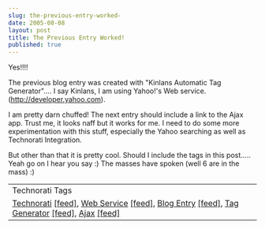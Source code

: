 ```yaml
---
slug: the-previous-entry-worked-
date: 2005-08-08
layout: post
title: The Previous Entry Worked!
published: true
---
```

Yes!!!!<p />The previous blog entry was created with "Kinlans Automatic Tag Generator".... I say Kinlans, I am using Yahoo!'s Web service. (<a href="http://developer.yahoo.com">http://developer.yahoo.com</a>).<p />I am pretty darn chuffed! The next entry should include a link to the Ajax app.  Trust me, it looks naff but it works for me.  I need to do some more experimentation with this stuff, especially the Yahoo searching as well as Technorati Integration.  <p />But other than that it is pretty cool.  Should I include the tags in this post..... Yeah go on I hear you say :)  The masses have spoken (well 6 are in the mass) :)<p /><table class="TechnoratiHead TagHeader">
<tr><td>Technorati Tags</td></tr>
<tr class="Technorati"><td>
<a href="http://www.technorati.com/tag/Technorati" class="Tag" rel="tag">Technorati</a> <a href="http://feeds.technorati.com/feed/posts/tag/Technorati" class="Tag">[feed]</a>, <a href="http://www.technorati.com/tag/Web%20Service" class="Tag" rel="tag">Web Service</a> <a href="http://feeds.technorati.com/feed/posts/tag/Web%20Service" class="Tag">[feed]</a>, <a href="http://www.technorati.com/tag/Blog%20Entry" class="Tag" rel="tag">Blog Entry</a> <a href="http://feeds.technorati.com/feed/posts/tag/Blog%20Entry" class="Tag">[feed]</a>, <a href="http://www.technorati.com/tag/Tag%20Generator" class="Tag" rel="tag">Tag Generator</a> <a href="http://feeds.technorati.com/feed/posts/tag/Tag%20Generator" class="Tag">[feed]</a>, <a href="http://www.technorati.com/tag/Ajax" class="Tag" rel="tag">Ajax</a> <a href="http://feeds.technorati.com/feed/posts/tag/Ajax" class="Tag">[feed]</a>
</td></tr>
</table><div class="blogger-post-footer"><img class="posterous_download_image" src="https://blogger.googleusercontent.com/tracker/8109338-112352848479481579?l=www.kinlan.co.uk%2Findex.html" height="1" alt="" width="1" /></div>

